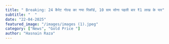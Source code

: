 ```yaml
---
title: " Breaking: 24 कैरेट गोल्ड का नया रिकॉर्ड, 10 ग्राम सोना पहली बार ₹1 लाख के पार"
subtitle: "  "
date: "22-04-2025"
featured_image: "/images/images (1).jpeg"
category: ["News", "Gold Price "]
author: "Hasnain Raza"
---
```


